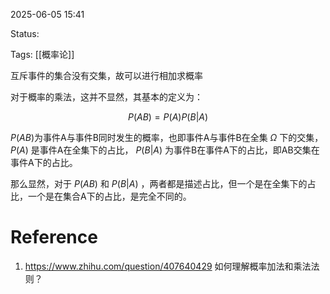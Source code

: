 2025-06-05  15:41

Status:

Tags: [[概率论]]

互斥事件的集合没有交集，故可以进行相加求概率

对于概率的乘法，这并不显然，其基本的定义为：

$$P(AB)=P(A)P(B|A)$$

 $P(AB)$为事件A与事件B同时发生的概率，也即事件A与事件B在全集 $\Omega$ 下的交集， $P(A)$ 是事件A在全集下的占比， $P(B|A)$ 为事件B在事件A下的占比，即AB交集在事件A下的占比。

 那么显然，对于 $P(AB)$ 和 $P(B|A)$ ，两者都是描述占比，但一个是在全集下的占比，一个是在集合A下的占比，是完全不同的。
# Reference
1. https://www.zhihu.com/question/407640429  如何理解概率加法和乘法法则？